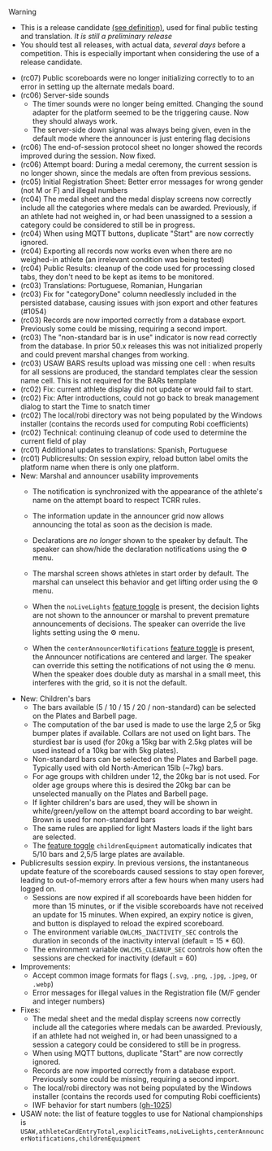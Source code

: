 > [!WARNING]
>
> - This is a release candidate [(see definition)](https://en.wikipedia.org/wiki/Software_release_life_cycle#Release_candidate), used for final public testing and translation. *It is still a preliminary release*
> - You should test all releases, with actual data, *several days* before a competition. This is especially important when considering the use of a release candidate.

- (rc07) Public scoreboards were no longer initializing correctly to to an error in setting up the alternate medals board.
- (rc06) Server-side sounds 
  - The timer sounds were no longer being emitted. Changing the sound adapter for the platform seemed to be the triggering cause. Now they should always work.
  - The server-side down signal was always being given, even in the default mode where the announcer is just entering flag decisions
- (rc06) The end-of-session protocol sheet no longer showed the records improved during the session.  Now fixed.
- (rc06) Attempt board: During a medal ceremony, the current session is no longer shown, since the medals are often from previous sessions.
- (rc05) Initial Registration Sheet: Better error messages for wrong gender (not M or F) and illegal numbers
- (rc04) The medal sheet and the medal display screens now correctly include all the categories where medals can be awarded. Previously, if an athlete had not weighed in, or had been unassigned to a session a category could be considered to still be in progress.
- (rc04) When using MQTT buttons, duplicate "Start" are now correctly ignored.
- (rc04) Exporting all records now works even when there are no weighed-in athlete (an irrelevant condition was being tested)
- (rc04) Public Results: cleanup of the code used for processing closed tabs, they don't need to be kept as items to be monitored.
- (rc03) Translations: Portuguese, Romanian, Hungarian
- (rc03) Fix for "categoryDone" column needlessly included in the persisted database, causing issues with json export and other features (#1054)
- (rc03) Records are now imported correctly from a database export.  Previously some could be missing, requiring a second import.
- (rc03) The "non-standard bar is in use" indicator is now read correctly from the database.  In prior 50.x releases this was not initialized properly and could prevent marshal changes from working.
- (rc03) USAW BARS results upload was missing one cell : when results for all sessions are produced, the standard templates clear the session name cell.  This is not required for the BARs template
- (rc02) Fix: current athlete display did not update or would fail to start.
- (rc02) Fix: After introductions, could not go back to break management dialog to start the Time to snatch timer
- (rc02) The local/robi directory was not being populated by the Windows installer (contains the records used for computing Robi coefficients)
- (rc02) Technical: continuing cleanup of code used to determine the current field of play
- (rc01) Additional updates to translations: Spanish, Portuguese
- (rc01) Publicresults: On session expiry,  reload button label omits the platform name when there is only one platform.
- New: Marshal and announcer usability improvements
  - The notification is synchronized with the appearance of the athlete's name on the attempt board to respect TCRR rules.
  - The information update in the announcer grid now allows announcing the total as soon as the decision is made.

  - Declarations are *no longer* shown to the speaker by default. The speaker can show/hide the declaration notifications using the ⚙ menu.
  - The marshal screen shows athletes in start order by default. The marshal can unselect this behavior and get lifting order using the ⚙ menu.
  - When the `noLiveLights` [feature toggle](https://owlcms.github.io/owlcms4-prerelease/#/FeatureToggles) is present, the decision lights are not shown to the announcer or marshal to prevent premature announcements of decisions. The speaker can override the live lights setting using the ⚙ menu.
  - When the `centerAnnouncerNotifications` [feature toggle](https://owlcms.github.io/owlcms4-prerelease/#/FeatureToggles) is present, the Announcer notifications are centered and larger.  The speaker can override this setting the notifications of not using the ⚙ menu.  When the speaker does double duty as marshal in a small meet, this interferes with the grid, so it is not the default.
- New: Children's bars
  - The bars available (5 / 10 / 15 / 20 / non-standard) can be selected on the Plates and Barbell page.
  - The computation of the bar used is made to use the large 2,5 or 5kg bumper plates if available.  Collars are not used on light bars. The sturdiest bar is used (for 20kg a 15kg bar with 2.5kg plates will be used instead of a 10kg bar with 5kg plates).
  - Non-standard bars can be selected on the Plates and Barbell page. Typically used with old North-American 15lb (~7kg) bars.
  - For age groups with children under 12, the 20kg bar is not used.  For older age groups where this is desired the 20kg bar can be unselected manually on the Plates and Barbell page.
  - If lighter children's bars are used, they will be shown in white/green/yellow on the attempt board according to bar weight.  Brown is used for non-standard bars
  - The same rules are applied for light Masters loads if the light bars are selected.
  - The [feature toggle](https://owlcms.github.io/owlcms4-prerelease/#/FeatureToggles) `childrenEquipment` automatically indicates that 5/10 bars and 2,5/5 large plates are available.
- Publicresults session expiry.  In previous versions, the instantaneous update feature of the scoreboards caused sessions to stay open forever, leading to out-of-memory errors after a few hours when many users had logged on.
  - Sessions are now expired if all scoreboards have been hidden for more than 15 minutes, or if the visible scoreboards have not received an update for 15 minutes.  When expired, an expiry notice is given, and  button is displayed to reload the expired scoreboard.
  - The environment variable `OWLCMS_INACTIVITY_SEC` controls the duration in seconds of the inactivity interval (default = 15 * 60).
  - The environment variable `OWLCMS_CLEANUP_SEC` controls how often the sessions are checked for inactivity (default = 60)
- Improvements:
  - Accept common image formats for flags (`.svg`, `.png`, `.jpg`, `.jpeg`, or `.webp`)
  - Error messages for illegal values in the Registration file (M/F gender and integer numbers)
- Fixes:
  - The medal sheet and the medal display screens now correctly include all the categories where medals can be awarded. Previously, if an athlete had not weighed in, or had been unassigned to a session a category could be considered to still be in progress.
  - When using MQTT buttons, duplicate "Start" are now correctly ignored.
  - Records are now imported correctly from a database export.  Previously some could be missing, requiring a second import.
  - The local/robi directory was not being populated by the Windows installer (contains the records used for computing Robi coefficients)
  - IWF behavior for start numbers ([gh-1025](https://github.com/jflamy/owlcms4/pull/1026))
- USAW note: the list of feature toggles to use for National championships is
  `USAW,athleteCardEntryTotal,explicitTeams,noLiveLights,centerAnnouncerNotifications,childrenEquipment`
